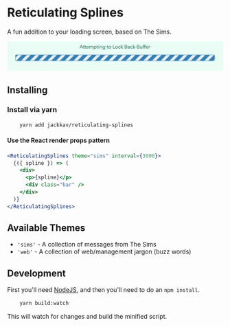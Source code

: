 # Reticulating Splines

A fun addition to your loading screen, based on The Sims.

![example](example.png)

## Installing

### Install via yarn

```sh
    yarn add jackkav/reticulating-splines
```

#### Use the React render props pattern

```jsx
<ReticulatingSplines theme="sims" interval={3000}>
  {({ spline }) => (
    <div>
      <p>{spline}</p>
      <div class="bar" />
    </div>
  )}
</ReticulatingSplines>
```

## Available Themes

* `'sims'` - A collection of messages from The Sims
* `'web'` - A collection of web/management jargon (buzz words)

## Development

First you'll need [NodeJS](http://nodejs.org), and then you'll need to do an `npm install`.

```sh
    yarn build:watch
```

This will watch for changes and build the minified script.
